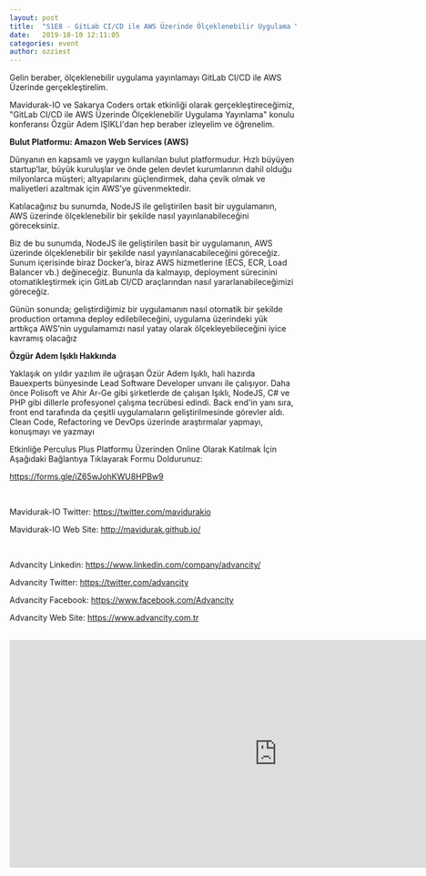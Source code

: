 ```yaml
---
layout: post
title:  "S1E8 - GitLab CI/CD ile AWS Üzerinde Ölçeklenebilir Uygulama Yayınlama"
date:   2019-10-10 12:11:05
categories: event
author: ozziest
---
```


<p>Gelin beraber, ölçeklenebilir uygulama yayınlamayı GitLab CI/CD ile AWS Üzerinde gerçekleştirelim.</p>

<p>Mavidurak-IO ve Sakarya Coders ortak etkinliği olarak gerçekleştireceğimiz, "GitLab CI/CD ile AWS Üzerinde Ölçeklenebilir Uygulama Yayınlama" konulu konferansı Özgür Adem IŞIKLI'dan hep beraber izleyelim ve öğrenelim.<br></p><!--more-->

<p><b>Bulut Platformu: Amazon Web Services (AWS)</b><br></p>

<p>Dünyanın en kapsamlı ve yaygın kullanılan bulut platformudur. Hızlı büyüyen startup’lar, büyük kuruluşlar ve önde gelen devlet kurumlarının dahil olduğu milyonlarca müşteri; altyapılarını güçlendirmek, daha çevik olmak ve maliyetleri azaltmak için AWS’ye güvenmektedir.<br></p>

<p>Katılacağınız bu sunumda, NodeJS ile geliştirilen basit bir uygulamanın, AWS üzerinde ölçeklenebilir bir şekilde nasıl yayınlanabileceğini göreceksiniz.<br></p>

<p>Biz de bu sunumda, NodeJS ile geliştirilen basit bir uygulamanın, AWS üzerinde ölçeklenebilir bir şekilde nasıl yayınlanacabileceğini göreceğiz. Sunum içerisinde biraz Docker’a, biraz AWS hizmetlerine (ECS, ECR, Load Balancer vb.) değineceğiz. Bununla da kalmayıp, deployment sürecinini otomatikleştirmek için GitLab CI/CD araçlarından nasıl yararlanabileceğimizi göreceğiz.<br></p>

<p>Günün sonunda; geliştirdiğimiz bir uygulamanın nasıl otomatik bir şekilde production ortamına deploy edilebileceğini, uygulama üzerindeki yük arttıkça AWS’nin uygulamamızı nasıl yatay olarak ölçekleyebileceğini iyice kavramış olacağız<br></p>

<p><b>Özgür Adem Işıklı Hakkında</b><br></p>

<p>Yaklaşık on yıldır yazılım ile uğraşan Özür Adem Işıklı, hali hazırda Bauexperts bünyesinde Lead Software Developer unvanı ile çalışıyor. Daha önce Polisoft ve Ahir Ar-Ge gibi şirketlerde de çalışan Işıklı, NodeJS, C# ve PHP gibi dillerle profesyonel çalışma tecrübesi edindi. Back end'in yanı sıra, front end tarafında da çeşitli uygulamaların geliştirilmesinde görevler aldı. Clean Code, Refactoring ve DevOps üzerinde araştırmalar yapmayı, konuşmayı ve yazmayı<br></p>

<p>Etkinliğe Perculus Plus Platformu Üzerinden Online Olarak Katılmak İçin Aşağıdaki Bağlantıya Tıklayarak Formu Doldurunuz:<br></p>

<p><a href="https://forms.gle/iZ65wJohKWU8HPBw9">https://forms.gle/iZ65wJohKWU8HPBw9</a></p>

<p><br></p>

<p>Mavidurak-IO Twitter: <a href="https://twitter.com/mavidurakio">https://twitter.com/mavidurakio</a></p>

<p>Mavidurak-IO Web Site: <a href="http://mavidurak.github.io/">http://mavidurak.github.io/</a></p>

<p><br></p>

<p>Advancity Linkedin: <a href="https://www.linkedin.com/company/advancity/">https://www.linkedin.com/company/advancity/</a></p>

<p>Advancity Twitter: <a href="https://twitter.com/advancity">https://twitter.com/advancity</a></p>

<p>Advancity Facebook: <a href="https://www.facebook.com/Advancity">https://www.facebook.com/Advancity</a></p>

<p>Advancity Web Site: <a href="https://www.advancity.com.tr">https://www.advancity.com.tr</a></p>

<br >
<iframe 
    width="940" 
    height="400" 
    frameborder="0" 
    scrolling="no" 
    marginheight="0" 
    marginwidth="0" 
    src="https://maps.google.com/maps?q=40.74122880,30.33876570&hl=es&z=14&amp;output=embed"
    >
    </iframe>
